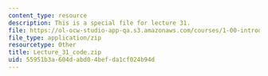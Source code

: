 ```yaml
---
content_type: resource
description: This is a special file for lecture 31.
file: https://ol-ocw-studio-app-qa.s3.amazonaws.com/courses/1-00-introduction-to-computers-and-engineering-problem-solving-spring-2012/55951b3a604dabd04befda1cf024b94d_Lecture_31_code.zip
file_type: application/zip
resourcetype: Other
title: Lecture_31_code.zip
uid: 55951b3a-604d-abd0-4bef-da1cf024b94d
---
```


